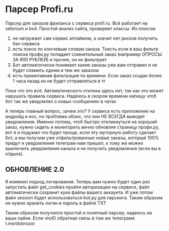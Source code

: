 # Парсер Profi.ru

Парсер для заказов фриланса с сервиса profi.ru. Всё работает на selenium и bs4. Простой анализ сайта, проверяет классы.
Из плюсов:
1) не нагружает сам сервис аптаймом, а значит нет рисков получить бан сервиса
2) есть поиск по ключевым словам заказа. Тоесть если в ваш фильтр поиска профи.ру попадает сомнительный заказ (например ОПРОСЫ ЗА 900 РУБЛЕЙ) и прочее, он их фильтрует
3) Бот автоматически понимает какие заказы уже вам отправил и не будет спамить одним и тем же заказом
4) есть примитивная фильтрация по времени. Если заказ создан более 1 часа назад он не будет отправляться в тг

Пока что это всё. Автоматического отклика здесь нет, так как это может нарушать правила сервиса. Надеюсь в скором времени напишу чтоб бот так же уведомлял о новых сообщениях в чатах

А теперь главный вопрос, зачем это? У сервиса есть приложение на андройд и иос, но проблема обоих, что они НЕ ВСЕГДА выводят уведомления. Именно потому, чтоб быстро откликнуться на хороший заказ, нужно сидеть и мониторить вечно обновляя страницу профи.ру, вот я и подумал что будет проще, если эту муторную работу сделает бот, а мы получим уже отфильтрованные новые заказы, который 100% придут и уведомления телеграм нам пришел, к тому же можно выключить уведомления канала и не получать уведомления (если вы в отдыхе).

## ОБНОВЛЕНИЕ 2.0
Я изменил подход логирования. Теперь вам нужно будет один раз запустить файл get_cookies пройти авторизацию на сервисе, файл автоматически сохранит куки файлы вашего аккаунта. И уже потом файл session будет использоваться bot.py для парсинга. Таким образом не нужно хранить логин и пароль в файле TXT


Таким образом получился простой и понятный парсер, надеюсь на ваши лайки. Если чтоЮ обратная связь в том же телеграме t.me/dobrozor

